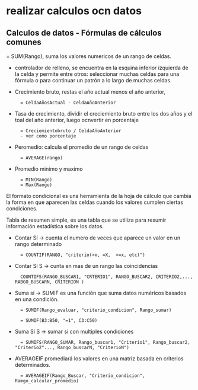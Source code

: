# realizar calculos ocn datos

## Calculos de datos - Fórmulas de cálculos comunes

= SUM(Rango), suma los valores numericos de un rango de celdas.

- controlador de relleno, se encuentra en la esquina inferior izquierda de la celda y permite entre otros: seleccionar muchas
  celdas para una fórmula o para continuar un patrón a lo largo de muchas celdas.

- Crecimiento bruto, restas el año actual menos el año anterior,

        = CeldaAñosActual - CeldaAñoAnterior

- Tasa de crecimiento, dividir el creciemiento bruto entre los dos años y el toal del año anterior, luego ocnvertir en
  porcentaje

        = Creciemientobruto / CeldaAñoAnterior
        - ver como porcentaje

- Peromedio: calcula el promedio de un rango de celdas

        = AVERAGE(rango)

- Promedio minimo y maximo

        = MIN(Rango)
        = Max(Rango)

El formato condicional es una herramienta de la hoja de cálculo que cambia la forma en que aparecen las celdas cuando los
valores cumplen ciertas condiciones.

Tabla de resumen simple, es una tabla que se utiliza para resumir información estadística sobre los datos.

- Contar Sí -> cuenta el numero de veces que aparece un valor en un rango determinado

        = COUNTIF(RANGO, "criterio(>x, =X,  >=x, etc)")

- Contar Sí S -> cunta en mas de un rango las coincidencias

        COUNTIFS(RANGO_BUSCAR1, "CRTERIO1", RANGO_BUSCAR2, CRITERIO2,..., RABGO_BUSCARN, CRITERION )

- Suma sí -> SUMIF es una función que suma datos numéricos basados en una condición.
  
        = SUMIF(Rango_evaluar, "criterio_condicion", Rango_sumar)

        = SUMIF(B3:B50, "=1", C3:C50)

- Suma Sí S -> sumar si con multiples condiciones

        = SUMIFS(RANGO_SUMAR, Rango_buscar1, "Criterio1", Rango_buscar2, "Criterio2"..., Rango_buscarN, "CriterioN")

- AVERAGEIF promediará los valores en una matriz basada en criterios determinados.

        = AVERAGEIF(Rango_Buscar, "Criterio_condicion", Ramgo_calcular_promedio)
